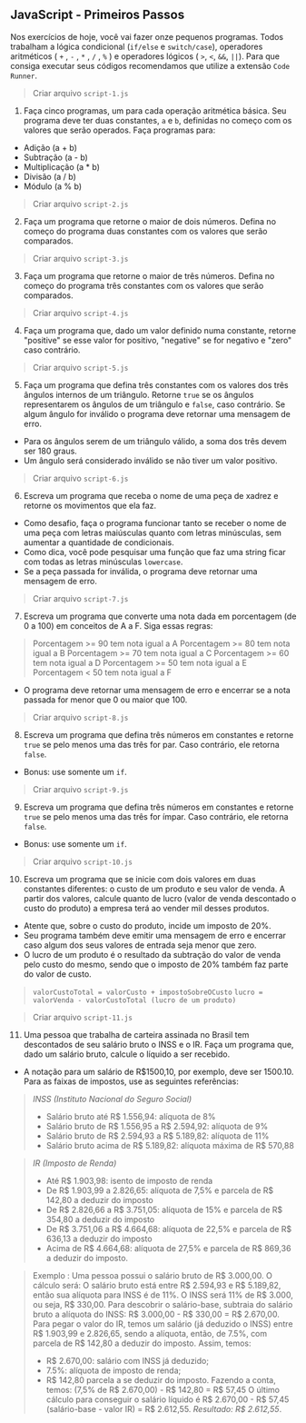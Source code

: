 ## JavaScript - Primeiros Passos

Nos exercícios de hoje, você vai fazer onze pequenos programas. Todos trabalham a lógica condicional (`if/else` e `switch/case`), operadores aritméticos ( `+` , `-` , `*` , `/` , `%` ) e operadores lógicos ( `>`, `<`, `&&`, `||`). Para que consiga executar seus códigos recomendamos que utilize a extensão `Code Runner`.

> Criar arquivo `script-1.js`
1. Faça cinco programas, um para cada operação aritmética básica. Seu programa deve ter duas constantes, `a` e `b`, definidas no começo com os valores que serão operados. Faça programas para:
* Adição (a + b)
* Subtração (a - b)
* Multiplicação (a * b)
* Divisão (a / b)
* Módulo (a % b)

> Criar arquivo `script-2.js`
2. Faça um programa que retorne o maior de dois números. Defina no começo do programa duas constantes com os valores que serão comparados.

> Criar arquivo `script-3.js`
3. Faça um programa que retorne o maior de três números. Defina no começo do programa três constantes com os valores que serão comparados.

> Criar arquivo `script-4.js`
4. Faça um programa que, dado um valor definido numa constante, retorne "positive" se esse valor for positivo, "negative" se for negativo e "zero" caso contrário.

> Criar arquivo `script-5.js`
5. Faça um programa que defina três constantes com os valores dos três ângulos internos de um triângulo. Retorne `true` se os ângulos representarem os ângulos de um triângulo e `false`, caso contrário. Se algum ângulo for inválido o programa deve retornar uma mensagem de erro.
* Para os ângulos serem de um triângulo válido, a soma dos três devem ser 180 graus.
* Um ângulo será considerado inválido se não tiver um valor positivo.

> Criar arquivo `script-6.js`
6. Escreva um programa que receba o nome de uma peça de xadrez e retorne os movimentos que ela faz.
* Como desafio, faça o programa funcionar tanto se receber o nome de uma peça com letras maiúsculas quanto com letras minúsculas, sem aumentar a quantidade de condicionais.
* Como dica, você pode pesquisar uma função que faz uma string ficar com todas as letras minúsculas `lowercase`.
* Se a peça passada for inválida, o programa deve retornar uma mensagem de erro.

> Criar arquivo `script-7.js`
7. Escreva um programa que converte uma nota dada em porcentagem (de 0 a 100) em conceitos de A a F. Siga essas regras:
> Porcentagem >= 90 tem nota igual a A
> Porcentagem >= 80 tem nota igual a B
> Porcentagem >= 70 tem nota igual a C
> Porcentagem >= 60 tem nota igual a D
> Porcentagem >= 50 tem nota igual a E
> Porcentagem < 50 tem nota igual a F
* O programa deve retornar uma mensagem de erro e encerrar se a nota passada for menor que 0 ou maior que 100.

> Criar arquivo `script-8.js`
8. Escreva um programa que defina três números em constantes e retorne `true` se pelo menos uma das três for par. Caso contrário, ele retorna `false`.
* Bonus: use somente um `if`.

> Criar arquivo `script-9.js`
9. Escreva um programa que defina três números em constantes e retorne `true` se pelo menos uma das três for ímpar. Caso contrário, ele retorna `false`.
* Bonus: use somente um `if`.

> Criar arquivo `script-10.js`
10. Escreva um programa que se inicie com dois valores em duas constantes diferentes: o custo de um produto e seu valor de venda. A partir dos valores, calcule quanto de lucro (valor de venda descontado o custo do produto) a empresa terá ao vender mil desses produtos.
* Atente que, sobre o custo do produto, incide um imposto de 20%.
* Seu programa também deve emitir uma mensagem de erro e encerrar caso algum dos seus valores de entrada seja menor que zero.
* O lucro de um produto é o resultado da subtração do valor de venda pelo custo do mesmo, sendo que o imposto de 20% também faz parte do valor de custo.
> `valorCustoTotal = valorCusto + impostoSobreOCusto`
> `lucro = valorVenda - valorCustoTotal (lucro de um produto)`

> Criar arquivo `script-11.js`
11. Uma pessoa que trabalha de carteira assinada no Brasil tem descontados de seu salário bruto o INSS e o IR. Faça um programa que, dado um salário bruto, calcule o líquido a ser recebido.
* A notação para um salário de R$1500,10, por exemplo, deve ser 1500.10. Para as faixas de impostos, use as seguintes referências:

> *INSS (Instituto Nacional do Seguro Social)*
> - Salário bruto até R$ 1.556,94: alíquota de 8%
> - Salário bruto de R$ 1.556,95 a R$ 2.594,92: alíquota de 9%
> - Salário bruto de R$ 2.594,93 a R$ 5.189,82: alíquota de 11%
> - Salário bruto acima de R$ 5.189,82: alíquota máxima de R$ 570,88

> *IR (Imposto de Renda)*
> - Até R$ 1.903,98: isento de imposto de renda
> - De R$ 1.903,99 a 2.826,65: alíquota de 7,5% e parcela de R$ 142,80 a deduzir do imposto
> - De R$ 2.826,66 a R$ 3.751,05: alíquota de 15% e parcela de R$ 354,80 a deduzir do imposto
> - De R$ 3.751,06 a R$ 4.664,68: alíquota de 22,5% e parcela de R$ 636,13 a deduzir do imposto
> - Acima de R$ 4.664,68: alíquota de 27,5% e parcela de R$ 869,36 a deduzir do imposto.

> Exemplo : Uma pessoa possui o salário bruto de R$ 3.000,00. O cálculo será:
> O salário bruto está entre R$ 2.594,93 e R$ 5.189,82, então sua alíquota para INSS é de 11%. O INSS será 11% de R$ 3.000, ou seja, R$ 330,00.
> Para descobrir o salário-base, subtraia do salário bruto a alíquota do INSS: R$ 3.000,00 - R$ 330,00 = R$ 2.670,00.
> Para pegar o valor do IR, temos um salário (já deduzido o INSS) entre R$ 1.903,99 e 2.826,65, sendo a alíquota, então, de 7.5%, com parcela de R$ 142,80 a deduzir do imposto. Assim, temos:
> * R$ 2.670,00: salário com INSS já deduzido;
> * 7.5%: alíquota de imposto de renda;
> * R$ 142,80 parcela a se deduzir do imposto.
> Fazendo a conta, temos: (7,5% de R$ 2.670,00) - R$ 142,80 = R$ 57,45
> O último cálculo para conseguir o salário líquido é R$ 2.670,00 - R$ 57,45 (salário-base - valor IR) = R$ 2.612,55.
> *Resultado: R$ 2.612,55*.
